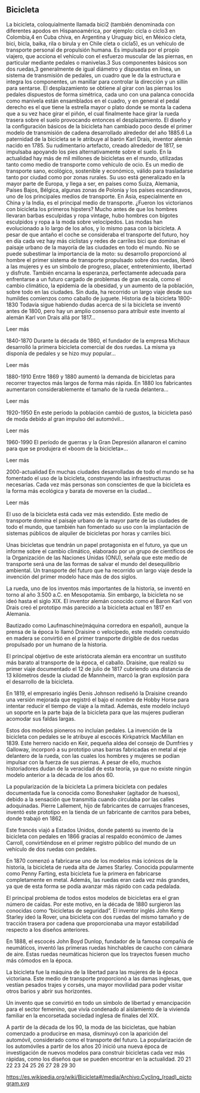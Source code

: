 Bicicleta
---------
La bicicleta, coloquialmente llamada bici2​ (también denominada con diferentes apodos en Hispanoamérica, por ejemplo: cicla o ciclo3​ en Colombia,4​ en Cuba chiva, en Argentina y Uruguay bici, en México cleta, bici, bicla, baika, rila o birula y en Chile cleta o cicla5​), es un vehículo de transporte personal de propulsión humana. Es impulsada por el propio viajero, que acciona el vehículo con el esfuerzo muscular de las piernas, en particular mediante pedales o manivelas.3​ Sus componentes básicos son dos ruedas,3​ generalmente de igual diámetro y dispuestas en línea, un sistema de transmisión de pedales, un cuadro que le da la estructura e integra los componentes, un manillar para controlar la dirección y un sillín para sentarse. El desplazamiento se obtiene al girar con las piernas los pedales dispuestos de forma simétrica, cada uno con una palanca conocida como manivela están ensamblados en el cuadro, y en general el pedal derecho es el que tiene la estrella mayor o plato donde se monta la cadena que a su vez hace girar el piñón, el cual finalmente hace girar la rueda trasera sobre el suelo provocando entonces el desplazamiento. El diseño y la configuración básicos de la bicicleta han cambiado poco desde el primer modelo de transmisión de cadena desarrollado alrededor del año 1885.6​
La paternidad de la bicicleta se le atribuye al barón Karl Drais, inventor alemán nacido en 1785. Su rudimentario artefacto, creado alrededor de 1817, se impulsaba apoyando los pies alternativamente sobre el suelo. En la actualidad hay más de mil millones de bicicletas en el mundo, utilizadas tanto como medio de transporte como vehículo de ocio.
Es un medio de transporte sano, ecológico, sostenible y económico, válido para trasladarse tanto por ciudad como por zonas rurales. Su uso está generalizado en la mayor parte de Europa, y llega a ser, en países como Suiza, Alemania, Países Bajos, Bélgica, algunas zonas de Polonia y los países escandinavos, uno de los principales medios de transporte. En Asia, especialmente en China y la India, es el principal medio de transporte.
¿Fueron los victorianos con bicicleta los primeros hipsters? Mucho antes de que los hombres llevaran barbas esculpidas y ropa vintage, hubo hombres con bigotes esculpidos y ropa a la moda sobre velocípedos. Las modas han evolucionado a lo largo de los años, y lo mismo pasa con la bicicleta. A pesar de que antaño el coche se consideraba el transporte del futuro, hoy en día cada vez hay más ciclistas y redes de carriles bici que dominan el paisaje urbano de la mayoría de las ciudades en todo el mundo.
No se puede subestimar la importancia de la moto: su desarrollo proporcionó al hombre el primer sistema de transporte propulsado sobre dos ruedas, liberó a las mujeres y es un símbolo de progreso, placer, entretenimiento, libertad y disfrute. También encarna la esperanza, perfectamente adecuada para enfrentarse a un futuro cargado de problemas de gran escala, como el cambio climático, la epidemia de la obesidad, y un aumento de la población, sobre todo en las ciudades. Sin duda, ha recorrido un largo viaje desde sus humildes comienzos como caballo de juguete.
Historia de la bicicleta
1800-1830
Todavía sigue habiendo dudas acerca de si la bicicleta se inventó antes de 1800, pero hay un amplio consenso para atribuir este invento al alemán Karl von Drais allá por 1817…

Leer más

1840-1870
Durante la década de 1860, el fundador de la empresa Michaux desarrolló la primera bicicleta comercial de dos ruedas. La misma ya disponía de pedales y se hizo muy popular…

Leer más

1880-1910
Entre 1869 y 1880 aumentó la demanda de bicicletas para recorrer trayectos más largos de forma más rápida. En 1880 los fabricantes aumentaron considerablemente el tamaño de la rueda delantera…

Leer más

1920-1950
En este período la población cambió de gustos, la bicicleta pasó de moda debido al gran impulso del automóvil…

Leer más

1960-1990
El período de guerras y la Gran Depresión allanaron el camino para que se produjera el «boom de la bicicleta»…

Leer más

2000-actualidad
En muchas ciudades desarrolladas de todo el mundo se ha fomentado el uso de la bicicleta, construyendo las infraestructuras necesarias. Cada vez más personas son conscientes de que la bicicleta es la forma más ecológica y barata de moverse en la ciudad…

Leer más

 El uso de la bicicleta está cada vez más extendido. Este medio de transporte domina el paisaje urbano de la mayor parte de las ciudades de todo el mundo, que también han fomentado su uso con la implantación de sistemas públicos de alquiler de bicicletas por horas y carriles bici.

Unas bicicletas que tendrán un papel protagonista en el futuro, ya que un informe sobre el cambio climático, elaborado por un grupo de científicos de la Organización de las Naciones Unidas (ONU), señala que este medio de transporte será una de las formas de salvar el mundo del desequilibrio ambiental. Un transporte del futuro que ha recorrido un largo viaje desde la invención del primer modelo hace más de dos siglos.

La rueda, uno de los inventos más importantes de la historia, se inventó en torno al año 3.500 a.C. en Mesopotamia. Sin embargo, la bicicleta no se ideó hasta el siglo XIX. El inventor alemán conocido como el Baron Karl von Drais creó el prototipo más parecido a la bicicleta actual en 1817 en Alemania.


Bautizado como Laufmaschine(máquina corredora en español), aunque la prensa de la época lo llamó Draisine o velocípedo, este modelo construido en madera se convirtió en el primer transporte dirigible de dos ruedas propulsado por un humano de la historia.

El principal objetivo de este aristócrata alemán era encontrar un sustituto más barato al transporte de la época, el caballo. Draisine, que realizó su primer viaje documentado el 12 de julio de 1817 cubriendo una distancia de 13 kilómetros desde la ciudad de Mannheim, marcó la gran explosión para el desarrollo de la bicicleta.

En 1819, el empresario inglés Denis Johnson rediseñó la Draisine creando una versión mejorada que registró el bajo el nombre de Hobby Horse para intentar reducir el tiempo de viaje a la mitad. Además, este modelo incluyó un soporte en la parte baja de la bicicleta para que las mujeres pudieran acomodar sus faldas largas.

Estos dos modelos pioneros no incluían pedales. La invención de la bicicleta con pedales se le atribuye al escocés Kirkpatrick MacMillan en 1839. Este herrero nacido en Keir, pequeña aldea del consejo de Dumfries y Galloway, incorporó a su prototipo unas barras fabricadas en metal al eje delantero de la rueda, con las cuales los hombres y mujeres se podían impulsar con la fuerza de sus piernas. A pesar de ello, muchos historiadores dudan de la veracidad de esta teoría, ya que no existe ningún modelo anterior a la década de los años 60.

La popularización de la bicicleta
La primera bicicleta con pedales documentada fue la conocida como Boneshaker (agitador de huesos), debido a la sensación que transmitía cuando circulaba por las calles adoquinadas. Pierre Lallement, hijo de fabricantes de carruajes franceses, inventó este prototipo en la tienda de un fabricante de carritos para bebes, donde trabajó en 1862.

Este francés viajó a Estados Unidos, donde patentó su invento de la bicicleta con pedales en 1866 gracias al respaldo económico de James Carroll, convirtiéndose en el primer registro público del mundo de un vehículo de dos ruedas con pedales.

En 1870 comenzó a fabricarse uno de los modelos más icónicos de la historia, la bicicleta de rueda alta de James Starley. Conocida popularmente como Penny Farting, esta bicicleta fue la primera en fabricarse completamente en metal. Además, las ruedas eran cada vez más grandes, ya que de esta forma se podía avanzar más rápido con cada pedalada.

El principal problema de todos estos modelos de bicicletas era el gran número de caídas. Por este motivo, en la década de 1880 surgieron las conocidas como “bicicletas de seguridad”. El inventor inglés John Kemp Starley ideó la Rover, una bicicleta con dos ruedas del mismo tamaño y de tracción trasera por cadena que proporcionaba una mayor estabilidad respecto a los diseños anteriores.

En 1888, el escocés John Boyd Dunlop, fundador de la famosa compañía de neumáticos, inventó las primeras ruedas hinchables de caucho con cámara de aire. Estas ruedas neumáticas hicieron que los trayectos fuesen mucho más cómodos en la época.

La bicicleta fue la máquina de la libertad para las mujeres de la época victoriana. Este medio de transporte proporcionó a las damas inglesas, que vestían pesados trajes y corsés, una mayor movilidad para poder visitar otros barios y abrir sus horizontes.

Un invento que se convirtió en todo un símbolo de libertad y emancipación para el sector femenino, que vivía condenado al aislamiento de la vivienda familiar en la encorsetada sociedad inglesa de finales del XIX.

A partir de la década de los 90, la moda de las bicicletas, que habían comenzado a producirse en masa, disminuyó con la aparición del automóvil, considerado como el transporte del futuro. La popularización de los automóviles a partir de los años 20 inició una nueva época de investigación de nuevos modelos para construir bicicletas cada vez más rápidas, como los diseños que se pueden encontrar en la actualidad.
20
21
22
23
24
25
26
27
28
29
30

https://es.wikipedia.org/wiki/Bicicleta#/media/Archivo:Cycling_(road)_pictogram.svg
